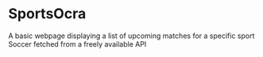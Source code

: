 # SportsOcra
A basic webpage displaying a list of upcoming matches for a specific sport Soccer fetched from a freely available API
